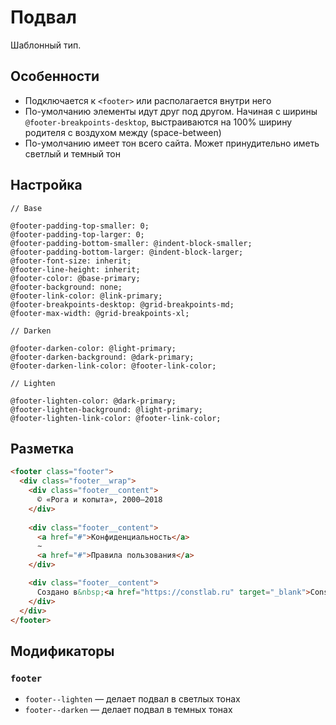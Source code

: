 # Подвал

Шаблонный тип.

## Особенности

* Подключается к `<footer>` или располагается внутри него
* По-умолчанию элементы идут друг под другом. Начиная с ширины `@footer-breakpoints-desktop`, выстраиваются на 100% ширину родителя с воздухом между (space-between)
* По-умолчанию имеет тон всего сайта. Может принудительно иметь светлый и темный тон

## Настройка

```less
// Base

@footer-padding-top-smaller: 0;
@footer-padding-top-larger: 0;
@footer-padding-bottom-smaller: @indent-block-smaller;
@footer-padding-bottom-larger: @indent-block-larger;
@footer-font-size: inherit;
@footer-line-height: inherit;
@footer-color: @base-primary;
@footer-background: none;
@footer-link-color: @link-primary;
@footer-breakpoints-desktop: @grid-breakpoints-md;
@footer-max-width: @grid-breakpoints-xl;

// Darken

@footer-darken-color: @light-primary;
@footer-darken-background: @dark-primary;
@footer-darken-link-color: @footer-link-color;

// Lighten

@footer-lighten-color: @dark-primary;
@footer-lighten-background: @light-primary;
@footer-lighten-link-color: @footer-link-color;
```

## Разметка

```html
<footer class="footer">
  <div class="footer__wrap">
    <div class="footer__content">
      © «Рога и копыта», 2000–2018
    </div>
    
    <div class="footer__content">
      <a href="#">Конфиденциальность</a>
      ∼
      <a href="#">Правила пользования</a>
    </div>

    <div class="footer__content">
      Создано в&nbsp;<a href="https://constlab.ru" target="_blank">Const&nbsp;Lab</a> в&nbsp;2018&nbsp;году
    </div>
  </div>
</footer>
```

## Модификаторы

### `footer`

* `footer--lighten` — делает подвал в светлых тонах
* `footer--darken` — делает подвал в темных тонах
